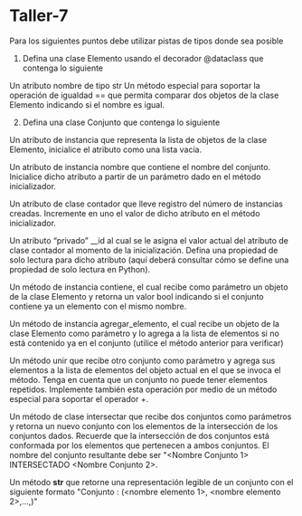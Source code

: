 # Taller-7
Para los siguientes puntos debe utilizar pistas de tipos donde sea posible

1. Defina una clase Elemento usando el decorador @dataclass que contenga lo siguiente

Un atributo nombre de tipo str
Un método especial para soportar la operación de igualdad == que permita comparar dos objetos de la clase Elemento indicando si el nombre es igual.

2. Defina una clase Conjunto que contenga lo siguiente

Un atributo de instancia que representa la lista de objetos de la clase Elemento, inicialice el atributo como una lista vacía.

Un atributo de instancia nombre que contiene el nombre del conjunto. Inicialice dicho atributo a partir de un parámetro dado en el método inicializador.

Un atributo de clase contador que lleve registro del número de instancias creadas. Incremente en uno el valor de dicho atributo en el método inicializador.

Un atributo “privado” __id al cual se le asigna el valor actual del atributo de clase contador al momento de la inicialización. Defina una propiedad de solo lectura para dicho atributo (aquí deberá consultar cómo se define una propiedad de solo lectura en Python).

Un método de instancia contiene, el cual recibe como parámetro un objeto de la clase Elemento y retorna un valor bool indicando si el conjunto contiene ya un elemento con el mismo nombre.

Un método de instancia agregar_elemento, el cual recibe un objeto de la clase Elemento como parámetro y lo agrega a la lista de elementos si no está contenido ya en el conjunto (utilice el método anterior para verificar)

Un método unir que recibe otro conjunto como parámetro y agrega sus elementos a la lista de elementos del objeto actual en el que se invoca el método. Tenga en cuenta que un conjunto no puede tener elementos repetidos. Implemente también esta operación por medio de un método especial para soportar el operador +.

Un método de clase intersectar que recibe dos conjuntos como parámetros y retorna un nuevo conjunto con los elementos de la intersección de los conjuntos dados. Recuerde que la intersección de dos conjuntos está conformada por los elementos que pertenecen a ambos conjuntos. El nombre del conjunto resultante debe ser "<Nombre Conjunto 1> INTERSECTADO <Nombre Conjunto 2>.

Un método __str__ que retorne una representación legible de un conjunto con el siguiente formato
"Conjunto <nombre>: (<nombre elemento 1>, <nombre elemento 2>,...,<nombre elemento n>)"

